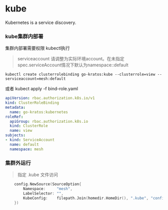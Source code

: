 # kube
Kubernetes is a service discovery.

### kube集群内部署
集群内部署需要权限
kubectl执行
> serviceaccount 请调整为实际环境account。在未指定spec.serviceAccount情况下默认为namespace::default
```
kubectl create clusterrolebinding go-kratos:kube --clusterrole=view --serviceaccount=mesh:default
```
或者 kubect apply -f bind-role.yaml
```yaml
apiVersion: rbac.authorization.k8s.io/v1
kind: ClusterRoleBinding
metadata:
  name: go-kratos:kubernetes
roleRef:
  apiGroup: rbac.authorization.k8s.io
  kind: ClusterRole
  name: view
subjects:
- kind: ServiceAccount
  name: default
  namespace: mesh
```

### 集群外运行
> 指定 .kube 文件访问
```go
    config.NewSource(SourceOption{
		Namespace:     "mesh",
		LabelSelector: "",
		KubeConfig:    filepath.Join(homedir.HomeDir(), ".kube", "config"),
	})
```